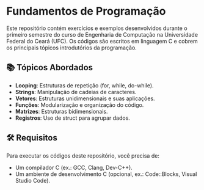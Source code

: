 # Fundamentos de Programação

Este repositório contém exercícios e exemplos desenvolvidos durante o primeiro semestre do curso de Engenharia de Computação na Universidade Federal do Ceará (UFC). Os códigos são escritos em linguagem C e cobrem os principais tópicos introdutórios da programação.

## 📚 Tópicos Abordados

- **Looping**: Estruturas de repetição (for, while, do-while).
- **Strings**: Manipulação de cadeias de caracteres.
- **Vetores**: Estruturas unidimensionais e suas aplicações.
- **Funções**: Modularização e organização do código.
- **Matrizes**: Estruturas bidimensionais.
- **Registros**: Uso de struct para agrupar dados.

## 🛠️ Requisitos

Para executar os códigos deste repositório, você precisa de:

- Um compilador C (ex.: GCC, Clang, Dev-C++).
- Um ambiente de desenvolvimento C (opcional, ex.: Code::Blocks, Visual Studio Code).
